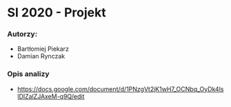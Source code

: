 # SI 2020 - Projekt

### Autorzy:
* Bartłomiej Piekarz
* Damian Rynczak

### Opis analizy
* https://docs.google.com/document/d/1PNzgVt2jK1wH7_OCNbq_OyDk4lslDIZalZJAxeM-q9Q/edit
